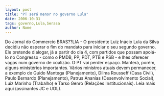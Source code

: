```yaml
---
layout: post
title: "PT será menor no governo Lula"
date: 2006-10-31
tags: governo,Lula,Serasa
author: None
---
```

Do Jornal do Commercio
BRAS??LIA - O presidente Luiz Inácio Lula da Silva decidiu não esperar o fim do mandato para iniciar o seu segundo governo. Ele pretende dialogar, já a partir do dia 4, com partidos que possam apoiá-lo no Congresso - como o PMDB, PP, PDT, PTB e PSB - e lhes oferecer vagas num governo de coalizão. 
O PT vai perder espaço. Manterá, porém, alguns ministérios importantes. Vários ministros atuais devem permanecer, a exemplo de Guido Mantega (Planejamento), Dilma Rousseff (Casa Civil), Paulo Bernardo (Planejamento), Patrus Ananias (Desenvolvimento Social), Luiz Marinho (Trabalho) e Tarso Genro (Relações Institucionais).
Leia mais aqui (assinantes JC e UOL). 